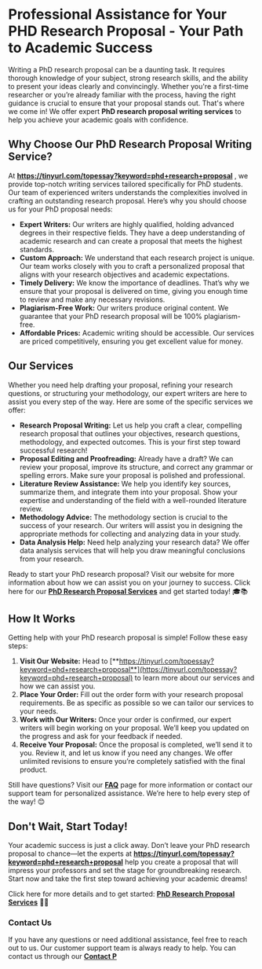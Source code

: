# Professional Assistance for Your PHD Research Proposal - Your Path to Academic Success

Writing a PhD research proposal can be a daunting task. It requires thorough knowledge of your subject, strong research skills, and the ability to present your ideas clearly and convincingly. Whether you're a first-time researcher or you’re already familiar with the process, having the right guidance is crucial to ensure that your proposal stands out. That's where we come in! We offer expert **PhD research proposal writing services** to help you achieve your academic goals with confidence.

## Why Choose Our PhD Research Proposal Writing Service?

At **https://tinyurl.com/topessay?keyword=phd+research+proposal** , we provide top-notch writing services tailored specifically for PhD students. Our team of experienced writers understands the complexities involved in crafting an outstanding research proposal. Here’s why you should choose us for your PhD proposal needs:

- **Expert Writers:** Our writers are highly qualified, holding advanced degrees in their respective fields. They have a deep understanding of academic research and can create a proposal that meets the highest standards.
- **Custom Approach:** We understand that each research project is unique. Our team works closely with you to craft a personalized proposal that aligns with your research objectives and academic expectations.
- **Timely Delivery:** We know the importance of deadlines. That’s why we ensure that your proposal is delivered on time, giving you enough time to review and make any necessary revisions.
- **Plagiarism-Free Work:** Our writers produce original content. We guarantee that your PhD research proposal will be 100% plagiarism-free.
- **Affordable Prices:** Academic writing should be accessible. Our services are priced competitively, ensuring you get excellent value for money.

## Our Services

Whether you need help drafting your proposal, refining your research questions, or structuring your methodology, our expert writers are here to assist you every step of the way. Here are some of the specific services we offer:

- **Research Proposal Writing:** Let us help you craft a clear, compelling research proposal that outlines your objectives, research questions, methodology, and expected outcomes. This is your first step toward successful research!
- **Proposal Editing and Proofreading:** Already have a draft? We can review your proposal, improve its structure, and correct any grammar or spelling errors. Make sure your proposal is polished and professional.
- **Literature Review Assistance:** We help you identify key sources, summarize them, and integrate them into your proposal. Show your expertise and understanding of the field with a well-rounded literature review.
- **Methodology Advice:** The methodology section is crucial to the success of your research. Our writers will assist you in designing the appropriate methods for collecting and analyzing data in your study.
- **Data Analysis Help:** Need help analyzing your research data? We offer data analysis services that will help you draw meaningful conclusions from your research.

Ready to start your PhD research proposal? Visit our website for more information about how we can assist you on your journey to success. Click here for our [**PhD Research Proposal Services**](https://tinyurl.com/topessay?keyword=phd+research+proposal) and get started today! 🎓📚

## How It Works

Getting help with your PhD research proposal is simple! Follow these easy steps:

1. **Visit Our Website:** Head to [**https://tinyurl.com/topessay?keyword=phd+research+proposal**](https://tinyurl.com/topessay?keyword=phd+research+proposal) to learn more about our services and how we can assist you.
2. **Place Your Order:** Fill out the order form with your research proposal requirements. Be as specific as possible so we can tailor our services to your needs.
3. **Work with Our Writers:** Once your order is confirmed, our expert writers will begin working on your proposal. We’ll keep you updated on the progress and ask for your feedback if needed.
4. **Receive Your Proposal:** Once the proposal is completed, we’ll send it to you. Review it, and let us know if you need any changes. We offer unlimited revisions to ensure you’re completely satisfied with the final product.

Still have questions? Visit our [**FAQ**](https://tinyurl.com/topessay?keyword=phd+research+proposal) page for more information or contact our support team for personalized assistance. We’re here to help every step of the way! 😊

## Don't Wait, Start Today!

Your academic success is just a click away. Don’t leave your PhD research proposal to chance—let the experts at **https://tinyurl.com/topessay?keyword=phd+research+proposal** help you create a proposal that will impress your professors and set the stage for groundbreaking research. Start now and take the first step toward achieving your academic dreams!

Click here for more details and to get started: [**PhD Research Proposal Services**](https://tinyurl.com/topessay?keyword=phd+research+proposal) 🔑💡

### Contact Us

If you have any questions or need additional assistance, feel free to reach out to us. Our customer support team is always ready to help. You can contact us through our [**Contact P**](https://tinyurl.com/topessay?keyword=phd+research+proposal)
